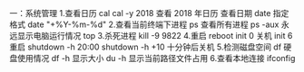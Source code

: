 一：系统管理
	1.查看日历 cal
		cal -y 2018 查看 2018 年日历
		查看日期 date
		指定格式 date "+%Y-%m-%d"
	2.查看当前终端下进程 ps
	  查看所有进程 ps -aux 
	  永远显示电脑运行情况 top
	3.杀死进程 kill -9 9822
	4.重启 reboot
		init 0 关机
		init 6 重启
	  shutdown -h 20:00
	  shutdown -h +10  十分钟后关机
	5.检测磁盘空间
		df 硬盘使用情况
		df -h  显示大小
		du -h  显示当前路径文件占用
	6.查看本地连接
		ifconfig
